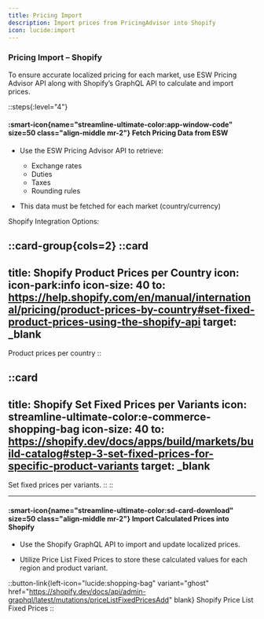 ```yaml
---
title: Pricing Import
description: Import prices from PricingAdvisor into Shopify
icon: lucide:import
---
```


### Pricing Import – Shopify

To ensure accurate localized pricing for each market, use ESW Pricing Advisor API along with Shopify’s GraphQL API to calculate and import prices.

::steps{:level="4"}
#### :smart-icon{name="streamline-ultimate-color:app-window-code" size=50 class="align-middle mr-2"} Fetch Pricing Data from ESW

- Use the ESW Pricing Advisor API to retrieve:
  - Exchange rates
  - Duties
  - Taxes
  - Rounding rules

- This data must be fetched for each market (country/currency)

Shopify Integration Options:

::card-group{cols=2}
  ::card
  ---
  title: Shopify Product Prices per Country
  icon: icon-park:info
  icon-size: 40
  to: https://help.shopify.com/en/manual/international/pricing/product-prices-by-country#set-fixed-product-prices-using-the-shopify-api
  target: _blank
  ---
  Product prices per country
  ::

  ::card
  ---
  title: Shopify Set Fixed Prices per Variants
  icon: streamline-ultimate-color:e-commerce-shopping-bag
  icon-size: 40
  to: https://shopify.dev/docs/apps/build/markets/build-catalog#step-3-set-fixed-prices-for-specific-product-variants
  target: _blank
  ---
  Set fixed prices per variants.
  ::
::

---

#### :smart-icon{name="streamline-ultimate-color:sd-card-download" size=50 class="align-middle mr-2"} Import Calculated Prices into Shopify

- Use the Shopify GraphQL API to import and update localized prices.

- Utilize Price List Fixed Prices to store these calculated values for each region and product variant.

::button-link{left-icon="lucide:shopping-bag" variant="ghost" href="https://shopify.dev/docs/api/admin-graphql/latest/mutations/priceListFixedPricesAdd" blank}
  Shopify Price List Fixed Prices
::

